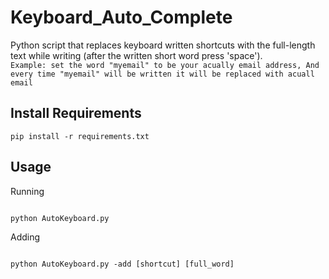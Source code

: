 # Keyboard_Auto_Complete
Python script that replaces keyboard written shortcuts with the full-length text while writing (after the written short word press 'space').
\
`Example: set the word "myemail" to be your acually email address, And every time "myemail" will be written it will be replaced with acuall email`
## Install Requirements
```
pip install -r requirements.txt
```

## Usage 

Running
``` 

python AutoKeyboard.py
```

Adding 
```

python AutoKeyboard.py -add [shortcut] [full_word]
```
